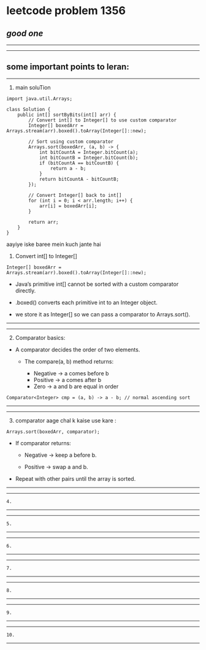 # leetcode problem 1356

***good one***
---
*** *** 
---

## some important points to leran:

---

1. main soluTion 
```
import java.util.Arrays;

class Solution {
    public int[] sortByBits(int[] arr) {
        // Convert int[] to Integer[] to use custom comparator
        Integer[] boxedArr = Arrays.stream(arr).boxed().toArray(Integer[]::new);

        // Sort using custom comparator
        Arrays.sort(boxedArr, (a, b) -> {
            int bitCountA = Integer.bitCount(a);
            int bitCountB = Integer.bitCount(b);
            if (bitCountA == bitCountB) {
                return a - b;
            }
            return bitCountA - bitCountB;
        });

        // Convert Integer[] back to int[]
        for (int i = 0; i < arr.length; i++) {
            arr[i] = boxedArr[i];
        }

        return arr;
    }
}
```

aayiye iske baree mein kuch jante hai 

1.  Convert int[] to Integer[]
```
Integer[] boxedArr = Arrays.stream(arr).boxed().toArray(Integer[]::new);
```
- Java’s primitive int[] cannot be sorted with a custom comparator directly.

- .boxed() converts each primitive int to an Integer object.

- we store it as Integer[] so we can pass a comparator to Arrays.sort().
---
---

2. Comparator basics:
- A comparator decides the order of two elements.

     - The compare(a, b) method returns:

          - Negative → a comes before b
          - Positive → a comes after b
          - Zero → a and b are equal in order



```
Comparator<Integer> cmp = (a, b) -> a - b; // normal ascending sort

```
---
---

3. comparator aage chal k kaise use kare :
```
Arrays.sort(boxedArr, comparator);

```

- If comparator returns:

    - Negative → keep a before b.

    - Positive → swap a and b.

- Repeat with other pairs until the array is sorted.
---
---
```
4.
```
---
---
```
5.
```
---
---
```
6.
```
---
---
```
7.
```
---
---
```
8.
```
---

---
```
9.
```
---
---
```
10.
```
---
